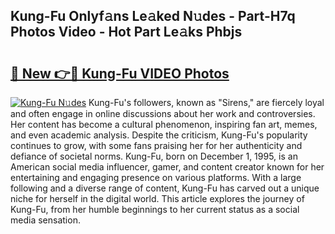 ## Kung-Fu Onlyf𝚊ns Le𝚊ked N𝚞des - Part-H7q Photos Video - Hot Part Le𝚊ks Phbjs

# <h2><a href="http://ac50748.deff.icu/?id=Kung-Fu">🔗 New 👉🔴 Kung-Fu VIDEO Photos</a></h2>

[![Kung-Fu N𝚞des](https://i.imgur.com/rIISA9y.gif)](http://ac50748.deff.icu/?id=Kung-Fu)
Kung-Fu's followers, known as "Sirens," are fiercely loyal and often engage in online discussions about her work and controversies. Her content has become a cultural phenomenon, inspiring fan art, memes, and even academic analysis. Despite the criticism, Kung-Fu's popularity continues to grow, with some fans praising her for her authenticity and defiance of societal norms. Kung-Fu, born on December 1, 1995, is an American social media influencer, gamer, and content creator known for her entertaining and engaging presence on various platforms. With a large following and a diverse range of content, Kung-Fu has carved out a unique niche for herself in the digital world. This article explores the journey of Kung-Fu, from her humble beginnings to her current status as a social media sensation.
